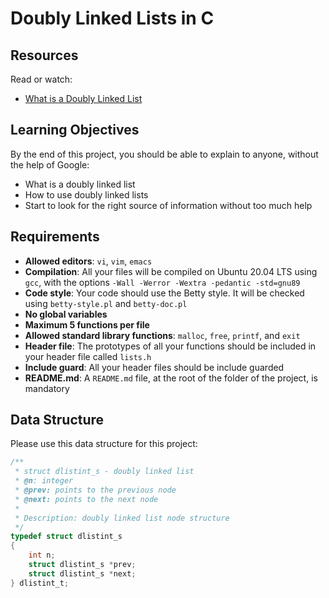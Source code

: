 # Doubly Linked Lists in C

## Resources
Read or watch:
- [What is a Doubly Linked List](https://www.geeksforgeeks.org/doubly-linked-list/)

## Learning Objectives
By the end of this project, you should be able to explain to anyone, without the help of Google:
- What is a doubly linked list
- How to use doubly linked lists
- Start to look for the right source of information without too much help

## Requirements
- **Allowed editors**: `vi`, `vim`, `emacs`
- **Compilation**: All your files will be compiled on Ubuntu 20.04 LTS using `gcc`, with the options `-Wall -Werror -Wextra -pedantic -std=gnu89`
- **Code style**: Your code should use the Betty style. It will be checked using `betty-style.pl` and `betty-doc.pl`
- **No global variables**
- **Maximum 5 functions per file**
- **Allowed standard library functions**: `malloc`, `free`, `printf`, and `exit`
- **Header file**: The prototypes of all your functions should be included in your header file called `lists.h`
- **Include guard**: All your header files should be include guarded
- **README.md**: A `README.md` file, at the root of the folder of the project, is mandatory

## Data Structure
Please use this data structure for this project:

```c
/**
 * struct dlistint_s - doubly linked list
 * @n: integer
 * @prev: points to the previous node
 * @next: points to the next node
 *
 * Description: doubly linked list node structure
 */
typedef struct dlistint_s
{
    int n;
    struct dlistint_s *prev;
    struct dlistint_s *next;
} dlistint_t;